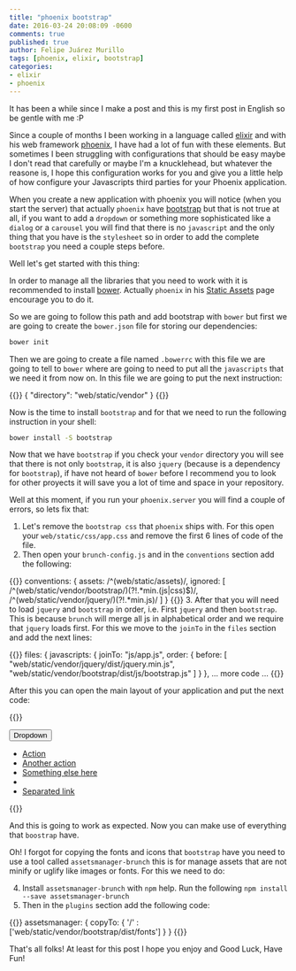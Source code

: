 ```yaml
---
title: "phoenix bootstrap"
date: 2016-03-24 20:08:09 -0600
comments: true
published: true
author: Felipe Juárez Murillo
tags: [phoenix, elixir, bootstrap]
categories:
- elixir
- phoenix
---
```



It has been a while since I make a post and this is my first post in English so be gentle with me :P

Since a couple of months I been working in a language called [elixir](http://elixir-lang.org/) and with his web framework [phoenix](http://www.phoenixframework.org/), I have had a lot of fun with these elements. But sometimes I been struggling with configurations that should be easy maybe I don't read that carefully or maybe I'm a knucklehead, but whatever the reasone is, I hope this configuration works for you and give you a little help of how configure your Javascripts third parties for your Phoenix application.

<!-- more -->

When you create a new application with phoenix you will notice (when you start the server) that actually `phoenix` have [bootstrap](http://getbootstrap.com/) but that is not true at all, if you want to add a `dropdown` or something more sophisticated like a `dialog` or a `carousel` you will find that there is no `javascript` and the only thing that you have is the `stylesheet` so in order to add the complete `bootstrap` you need a couple steps before.

Well let's get started with this thing:

In order to manage all the libraries that you need to work with it is recommended to install [bower](http://bower.io/). Actually `phoenix` in his [Static Assets](http://www.phoenixframework.org/docs/static-assets) page encourage you to do it.

So we are going to follow this path and add bootstrap with `bower` but first we are going to create the `bower.json` file for storing our dependencies:

```sh
bower init
```

Then we are going to create a file named `.bowerrc` with this file we are going to tell to `bower` where are going to need to put all the `javascripts` that we need it from now on. In this file we are going to put the next instruction:

{{<highlight js>}}
{
  "directory": "web/static/vendor"
}
{{</highlight>}}

Now is the time to install `bootstrap` and for that we need to run the following instruction in your shell:

``` sh
bower install -S bootstrap
```

Now that we have `bootstrap` if you check your `vendor` directory you will see that there is not only `bootstrap`, it is also `jquery` (because is a dependency for `bootstrap`), if have not heard of `bower` before I recommend you to look for other proyects it will save you a lot of time and space in your repository.

Well at this moment, if you run your `phoenix.server` you will find a couple of errors, so lets fix that:

1. Let's remove the `bootstrap css` that `phoenix` ships with. For this open your `web/static/css/app.css` and remove the first 6 lines of code of the file.
2. Then open your `brunch-config.js` and in the `conventions` section add the following:

  {{<highlight js>}}
   conventions: {
     assets: /^(web\/static\/assets)/,
     ignored: [
       /^(web\/static\/vendor\/bootstrap\/)(?!.*min.(js|css)$)/,
       /^(web\/static\/vendor\/jquery\/)(?!.*min.js)/
     ]
   }
   {{</highlight>}}
3. After that you will need to load `jquery` and `bootstrap` in order, i.e. First `jquery` and then `bootstrap`. This is because `brunch` will merge all js in alphabetical order and we require that `jquery` loads first. For this we move to the `joinTo` in the `files` section and add the next lines:

{{<highlight js>}}
   files: {
     javascripts: {
       joinTo: "js/app.js",
       order: {
         before: [
           "web/static/vendor/jquery/dist/jquery.min.js",
           "web/static/vendor/bootstrap/dist/js/bootstrap.js"
         ]
       }
     },
   ... more code ...
   {{</highlight>}}

After this you can open the main layout of your application and put the next code:

{{<highlight html>}}
<div class="dropdown">
  <button class="btn btn-default dropdown-toggle" type="button" id="dropdownMenu1" data-toggle="dropdown" aria-haspopup="true" aria-expanded="true">
    Dropdown
    <span class="caret"></span>
  </button>
  <ul class="dropdown-menu" aria-labelledby="dropdownMenu1">
    <li><a href="#">Action</a></li>
    <li><a href="#">Another action</a></li>
    <li><a href="#">Something else here</a></li>
    <li role="separator" class="divider"></li>
    <li><a href="#">Separated link</a></li>
  </ul>
</div>
{{</highlight>}}

And this is going to work as expected. Now you can make use of everything that `boostrap` have.

Oh! I forgot for copying the fonts and icons that `bootstrap` have you need to use a tool called `assetsmanager-brunch` this is for manage assets that are not minify or uglify like images or fonts. For this we need to do:

4. Install `assetsmanager-brunch` with `npm` help. Run the following `npm install --save assetsmanager-brunch`
5. Then in the `plugins` section add the following code:

  {{<highlight js>}}
   assetsmanager: {
       copyTo: {
         '/' : ['web/static/vendor/bootstrap/dist/fonts']
       }
   }
{{</highlight>}}

That's all folks! At least for this post I hope you enjoy and Good Luck, Have Fun!
